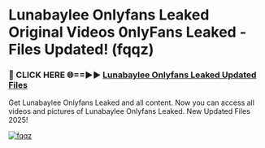 # Lunabaylee Onlyfans Leaked Original Videos 0nlyFans Leaked - Files Updated! (fqqz)

<h3>🔴 CLICK HERE 🌐==►► <a href="https://tinyurl.com/ms9xzufz" rel="nofollow">Lunabaylee Onlyfans Leaked Updated Files</a></h3>

Get Lunabaylee Onlyfans Leaked and all content. Now you can access all videos and pictures of Lunabaylee Onlyfans Leaked. New Updated Files 2025!

[![fqqz](https://i.imgur.com/PQ7UWWw.gif)](https://tinyurl.com/ms9xzufz)
